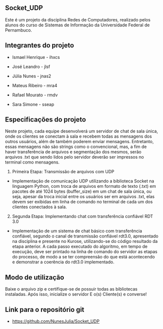 ## Socket_UDP

Este é um projeto da disciplina Redes de Computadores, realizado pelos alunos do curso de Sistemas de Informação da Universidade Federal de Pernambuco.

## Integrantes do projeto

- Ismael Henrique - ihxcs

- José Leandro - jlsf

- Júlia Nunes - jnas2

- Mateus Ribeiro - mra4

- Rafael Mourato - rmdv

- Sara Simone - sseap

## Especificações do projeto

Neste projeto, cada equipe desenvolverá um servidor de chat de sala única, onde os clientes se conectam à sala e recebem todas as mensagens dos outros usuários, além de também poderem enviar mensagens. Entretanto, essas mensagens não são strings como o convencional, mas, a fim de haver transferência de arquivos e segmentação dos mesmos, serão arquivos .txt que sendo lidos pelo servidor deverão ser impressos no terminal como mensagens.

1. Primeira Etapa: Transmissão de arquivos com UDP

- Implementação de comunicação UDP utilizando a biblioteca Socket na linguagem Python, com troca de arquivos em formato de texto (.txt) em pacotes de até 1024 bytes (buffer_size) em um chat de sala única, ou seja, apesar da troca inicial entre os usuários ser em arquivos .txt, elas devem ser exibidas em linha de comando no terminal de cada um dos clientes conectados à sala.

2. Segunda Etapa: Implementando chat com transferência confiável RDT 3.0
- Implementação de um sistema de chat básico com transferência confiável, segundo o canal de transmissão confiável rdt3.0, apresentado na disciplina e presente no Kurose, utilizando-se do código resultado da etapa anterior. A cada passo executado do algoritmo, em tempo de execução, deve ser printado na linha de comando do servidor as etapas do processo, de modo a se ter compreensão do que está acontecendo e demonstrar a coerência do rdt3.0 implementado.

## Modo de utilização

Baixe o arquivo zip e certifique-se de possuir todas as bibliotecas instaladas. Após isso, inicialize o servidor E o(s) Cliente(s) e converse! 

## Link para o repositório git

- https://github.com/NunesJulia/Socket_UDP
